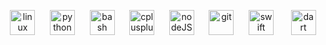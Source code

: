 
<p align="center">
<img src="https://devicons.github.io/devicon/devicon.git/icons/linux/linux-original.svg" alt="linux" width="40" height="40"/>  &nbsp&nbsp&nbsp&nbsp
<img src="https://devicons.github.io/devicon/devicon.git/icons/python/python-original.svg" alt="python" width="40" height="40"/>  &nbsp&nbsp&nbsp&nbsp
<img src="https://www.vectorlogo.zone/logos/gnu_bash/gnu_bash-icon.svg" alt="bash" width="40" height="40"/>  &nbsp&nbsp&nbsp&nbsp
<img src="https://devicons.github.io/devicon/devicon.git/icons/cplusplus/cplusplus-original.svg" alt="cplusplus" width="40" height="40"/>  &nbsp&nbsp&nbsp&nbsp
<img src="https://devicons.github.io/devicon/devicon.git/icons/nodejs/nodejs-original.svg" alt="nodeJS" width="40" height="40"/>  &nbsp&nbsp&nbsp&nbsp
<img src="https://www.vectorlogo.zone/logos/git-scm/git-scm-icon.svg" alt="git" width="40" height="40"/>  &nbsp&nbsp&nbsp&nbsp
<img src="https://devicons.github.io/devicon/devicon.git/icons/swift/swift-original.svg" alt="swift" width="40" height="40"/>  &nbsp&nbsp&nbsp&nbsp&nbsp
<img src="https://user-images.githubusercontent.com/47772616/96414851-48c8ee00-120b-11eb-9942-8b2895703ca3.png" alt="dart" width="40" height="40"/>  &nbsp&nbsp&nbsp&nbsp&nbsp

</p>

<h1 align="center">  </h1>

<!--
**ayush5harma/ayush5harma** is a ✨ _special_ ✨ repository because its `README.md` (this file) appears on your GitHub profile.

Here are some ideas to get you started:
-->
<p align="center">
   
 </p>

<!--
- 🤔 I’m looking for help with 
- 💬 Ask me about ...
- 📫 How to reach me: ...
- 😄 Pronouns: ...
- ⚡ Fun fact: ...
-->
<!--
<p align="center">
  <img width="390px" src="https://github-readme-stats.vercel.app/api?username=ayush5harma&theme=tokyonight&show_icons=true&include_all_commits=true&count_private=true&&bg_color=30,e96443,904e95&title_color=fff&text_color=fff&hide=contribs,issues&hide_border=1 &hide_title=1" />
</p>
-->
